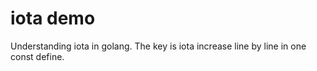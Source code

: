 # iota demo
Understanding iota in golang.
The key is iota increase line by line in one const define.

